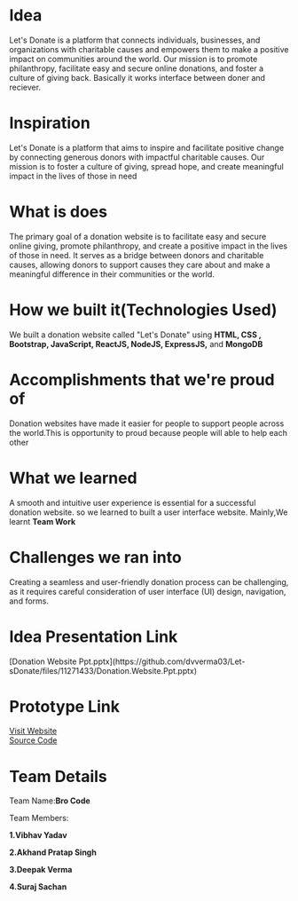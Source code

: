<h1>Idea</h1>
<p>Let's Donate is a platform that connects individuals, businesses, and organizations with charitable causes and empowers them to make a positive impact on communities around the world. Our mission is to promote philanthropy, facilitate easy and secure online donations, and foster a culture of giving back. Basically it works interface between doner and reciever.</p>
<h1>Inspiration</h1>
<p>Let's Donate is a platform that aims to inspire and facilitate positive change by connecting generous donors with impactful charitable causes. Our mission is to foster a culture of giving, spread hope, and create meaningful impact in the lives of those in need</p>
<h1>What is does</h2>
<p>The primary goal of a donation website is to facilitate easy and secure online giving, promote philanthropy, and create a positive impact in the lives of those in need. It serves as a bridge between donors and charitable causes, allowing donors to support causes they care about and make a meaningful difference in their communities or the world.</p>
<h1>How we built it(Technologies Used)</h1>
<p> We built a donation website called "Let's Donate" using <b>HTML, CSS , Bootstrap, JavaScript, ReactJS, NodeJS, ExpressJS,</b> and <b>MongoDB</b></p>
<h1>Accomplishments that we're proud of </h1>
<p>Donation websites have made it easier for people to support people across  the world.This is opportunity to proud because people will able to help each other  </p>
<h1>What we learned</h1>
<p>A smooth and intuitive user experience is essential for a successful donation website. so we learned to built a user interface website. Mainly,We learnt <b>Team Work </b></p>
<h1>Challenges we ran into</h1>
<p>Creating a seamless and user-friendly donation process can be challenging, as it requires careful consideration of user interface (UI) design, navigation, and forms.</p>
<h1>Idea Presentation Link</h1>
[Donation Website Ppt.pptx](https://github.com/dvverma03/Let-sDonate/files/11271433/Donation.Website.Ppt.pptx)
<h1>Prototype Link</h1>
<a href="https://letsdonate.netlify.app/">Visit Website </a><br>
<a href="https://github.com/Chickisnak/letsDonate-1.git">Source Code</a>
<h1>Team Details</h1>
<p>Team Name:<b>Bro Code</b></p>
<p>Team Members:</p>
<p><b> 1.Vibhav Yadav</b></p>
<p><b>2.Akhand Pratap Singh</b></p>
<p><b>3.Deepak Verma</b></p>
<p><b>4.Suraj Sachan</b></p>
